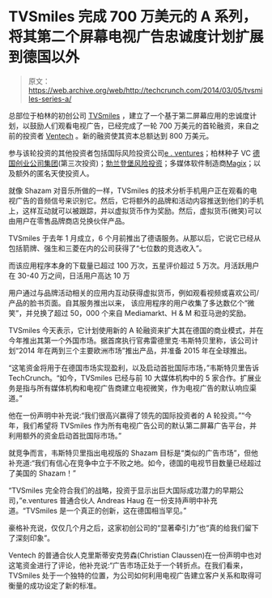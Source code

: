 # TVSmiles 完成 700 万美元的 A 系列，将其第二个屏幕电视广告忠诚度计划扩展到德国以外

> 原文：<https://web.archive.org/web/http://techcrunch.com/2014/03/05/tvsmiles-series-a/>

总部位于柏林的初创公司 [TVSmiles](https://web.archive.org/web/20230326070630/http://www.crunchbase.com/company/tvsmiles) ，建立了一个基于第二屏幕应用的忠诚度计划，以鼓励人们观看电视广告，已经完成了一轮 700 万美元的首轮融资，来自之前的投资者 [Ventech](https://web.archive.org/web/20230326070630/http://www.crunchbase.com/financial-organization/ventech-capital) 。新的融资使其资本总额达到 800 万美元。

参与该轮投资的其他投资者包括国际风险投资公司[e . ventures](https://web.archive.org/web/20230326070630/http://www.crunchbase.com/financial-organization/e-ventures)；柏林种子 VC [德国创业公司集团](https://web.archive.org/web/20230326070630/http://www.crunchbase.com/financial-organization/german-startups-group)(第三次投资)；[勃兰登堡风险投资](https://web.archive.org/web/20230326070630/http://www.brandenburg-ventures.com/)；多媒体软件制造商[Magix](https://web.archive.org/web/20230326070630/http://www.crunchbase.com/company/magix)；以及额外的匿名天使投资人。

就像 Shazam 对音乐所做的一样，TVSmiles 的技术分析手机用户正在观看的电视广告的音频信号来识别它。然后，它将额外的品牌和活动内容推送到他们的手机上，这样互动就可以被跟踪，并以虚拟货币作为奖励。然后，虚拟货币(微笑)可以由用户在零售品牌商店兑换伙伴产品。

TVSmiles 于去年 1 月成立，6 个月前推出了德语服务。从那以后，它说它已经从包括箭牌、强生和三菱在内的公司获得了“七位数的竞选收入”。

而该应用程序本身的下载量已超过 100 万次，五星评价超过 5 万次。月活跃用户在 30-40 万之间，日活用户高达 10 万

用户通过与品牌活动相关的应用内互动获得虚拟货币，例如观看视频或喜欢公司/产品的脸书页面。自其服务推出以来， 该应用程序的用户收集了多达数亿个“微笑”，并兑换了超过 50，000 个来自 Mediamarkt、H & M 和亚马逊的奖励。

TVSmiles 今天表示，它计划使用新的 A 轮融资来扩大其在德国的商业模式，并在今年推出其第一个外国市场。据首席执行官弗雷德里克·韦斯特贝里称，该公司计划“2014 年在两到三个主要欧洲市场”推出产品，并准备 2015 年在全球推出。

“这笔资金将用于在德国市场实现盈利，以及启动首批国际市场，”韦斯特贝里告诉 TechCrunch。“如今，TVSmiles 已经与前 10 大媒体机构中的 5 家合作。扩展业务是指与所有媒体机构和电视广告商建立电视微笑，作为电视广告的默认响应渠道。”

他在一份声明中补充说:“我们很高兴赢得了领先的国际投资者的 A 轮投资。”“今年，我们希望将 TVSmiles 作为所有电视广告公司的默认第二屏幕广告平台，并利用额外的资金启动首批国际市场。”

就竞争而言，韦斯特贝里指出电视版的 Shazam 目标是“类似的广告市场”，但他补充道:“我们有信心在竞争中立于不败之地。如今，德国的电视节目数量已经超过了美国的 Shazam！”

“TVSmiles 完全符合我们的战略，投资于显示出巨大国际成功潜力的早期公司，”e.ventures 普通合伙人 Andreas Haug 在一份支持声明中补充道。“TVSmiles 是一个真正的创新，这在德国相当罕见。”

豪格补充说，仅仅几个月之后，这家初创公司的“显著牵引力”也“真的给我们留下了深刻印象”。

Ventech 的普通合伙人克里斯蒂安克劳森(Christian Claussen)在一份声明中也对这笔资金进行了评论，他补充说:“广告市场正处于一个转折点。在我们看来，TVSmiles 处于一个独特的位置，为公司如何利用电视广告建立客户关系和取得可衡量的成功设定了新的标准。